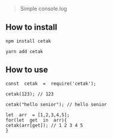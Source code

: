 > Simple console.log 
## How to install
```
npm install cetak
```
```
yarn add cetak
```
## How to use

```
const  cetak  =  require('cetak');

cetak(123); // 123

cetak("hello senior"); // hello senior

let  arr  = [1,2,3,4,5];
for(let  get  in  arr){
cetak(arr[get]); // 1 2 3 4 5
}
```